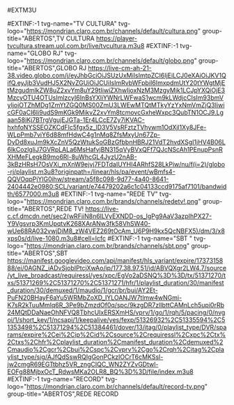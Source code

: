 #EXTM3U
 
#EXTINF:-1 tvg-name="TV CULTURA" tvg-logo="https://mondrian.claro.com.br/channels/default/cultura.png" group-title="ABERTOS",TV CULTURA
https://player-tvcultura.stream.uol.com.br/live/tvcultura.m3u8
#EXTINF:-1 tvg-name="GLOBO RJ" tvg-logo="https://mondrian.claro.com.br/channels/default/globo.png" group-title="ABERTOS",GLOBO RJ
https://live-cm-ah-21-38.video.globo.com/j/eyJhbGciOiJSUzUxMiIsImtpZCI6IjEiLCJ0eXAiOiJKV1QifQ.eyJjb3VudHJ5X2NvZGUiOiJCUiIsImRvbWFpbiI6ImxpdmUtY20tYWgtMjEtMzgudmlkZW8uZ2xvYm8uY29tIiwiZXhwIjoxNzM3MzgyMjk1LCJpYXQiOjE3MzcyOTU4OTUsImlzcyI6InBsYXliYWNrLWFwaS1wcm9kLWdjcCIsIm93bmVyIjoiOTZhMDg1ZmYtZGQ0MS00ZmU3LWEwMTQtMTkyYzYxNmVmZjQ3IiwicGF0aCI6Ii9udS9mKGk9MikvZ2xvYm8tcmovcGxheWxpc3QubTN1OCJ9.Lgaan58iKj7BTrgVgujEJGTa-1Er4LCcE7Zy7iKVAC-hxhfoNYSSEOZKCdFIc5fgx5z_lD3V5VsRFztzTVhywm1OdXjl1Xy8JFe-WLpPmb7viY6d88mfHdwC4g1nMq8ZfsMxyUn67Zp-DyDd8xuJm9kXcZnV5QzWtukSoGBzGfbbnHBRJ21VdT2hvdXSgI1jHV4B06L6lkCozlgliJ7GVRpLALa6MsHafvjBN315qVyBVxQFf7QJcNScAh1PEnupPsnRXHMeFLegkB9mo6Rl-8uWhcGL4JyzU2nAB-3kBzHRsH7OsVXi_mXnW9ejvj7FDTdaIUYHI4ARhfS28LkPiw/nu/f(i=2)/globo-rj/playlist.m3u8?originpath=/linear/hls/pa/event/wBmfs4-QQVOqpPjYlG0ihw/stream/a5f8c098-9d77-4a40-8641-2404442e0980:SCL/variant/e74479202a6c1c04133ccd9175af7101/bandwidth/6577000.m3u8
#EXTINF:-1 tvg-name="REDE TV" tvg-logo="https://mondrian.claro.com.br/brands/channels/redetv!.png" group-title="ABERTOS",REDE TV!
https://live-c.cf.dmcdn.net/sec2(wRFiiN8n6lLVyEXNDD-os_lgPg9AaV3azpIhPX27-Y9Vgsvrp3KmUpqtvK268XArANw3fk58VhSW40-wUe68RA032vwjDiM8_zW4VEZ269tOcAm_U6P9H9kx5QcNBFX5)/dm/3/x8xps0s/d/live-1080.m3u8#cell=lcfc
#EXTINF:-1 tvg-name="SBT " tvg-logo="https://mondrian.claro.com.br/brands/channels/sbt.png" group-title="ABERTOS",SBT
https://manifest.googlevideo.com/api/manifest/hls_variant/expire/1737315888/ei/0AGNZ_iADvSjobIPtcjXwAo/ip/177.38.97.51/id/ABVQXgr2LW4.7/source/yt_live_broadcast/requiressl/yes/xpc/EgVo2aDSNQ%3D%3D/tx/51371270/txs/51371269%2C51371270%2C51371271/hfr/1/playlist_duration/30/manifest_duration/30/demuxed/1/maudio/1/gcr/br/bui/AY2Et-PuFN20BHayF6aYu5WRMbZoXD_IYLOANJW7tlmw4wNGmi-K7sR2kTuuMmlq6R_3Pe9bZmzdOf0q/spc/9kzgDR7zlIbttCAMnLch5upi0rRb24MQtDDaNaeOhNFVQ8TbhcUIxERSXmHS/vprv/1/go/1/rqh/5/pacing/0/nvgoi/1/short_key/1/ncsapi/1/keepalive/yes/fexp/51326932%2C51335594%2C51353498%2C51371294%2C51384461/dover/13/itag/0/playlist_type/DVR/sparams/expire%2Cei%2Cip%2Cid%2Csource%2Crequiressl%2Cxpc%2Ctx%2Ctxs%2Chfr%2Cplaylist_duration%2Cmanifest_duration%2Cdemuxed%2Cmaudio%2Cgcr%2Cbui%2Cspc%2Cvprv%2Cgo%2Crqh%2Citag%2Cplaylist_type/sig/AJfQdSswRQIgGonPCkzIOCrT6cMKSsl-jw2cmgR69EGTtbhz5VR_zngCIQC_WN2ZYZvGDtwl-EOFg88MjbxOcT_RdwsMKa2OLR8_BQ%3D%3D/file/index.m3u8
#EXTINF:-1 tvg-name="RECORD" tvg-logo="https://mondrian.claro.com.br/channels/default/record-tv.png" group-title="ABERTOS",REDE RECORD

